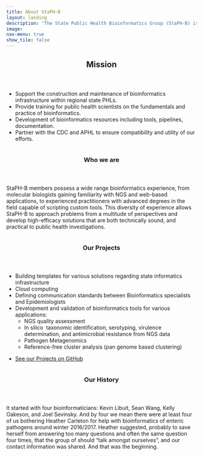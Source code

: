 ```yaml
---
title: About StaPH-B
layout: landing
description: 'The State Public Health Bioinformatics Group (StaPH-B) is a consortium of public health scientists interested in addressing the common barriers impeding bioinformatics implementation in state public health laboratories.'
image:
nav-menu: true
show_tile: false
---
```


<!-- Main -->
<div id="main">

<!-- One -->
<section id="one">
  <div class="inner">
    <header class="major">
      <h2>Mission</h2>
    </header>
    <ul>
      <li>Support the construction and maintenance of bioinformatics infrastructure within regional state PHLs.</li>
      <li>Provide training for public health scientists on the fundamentals and practice of bioinformatics.</li>
      <li>Development of bioinformatics resources including tools, pipelines, documentation.</li>
      <li>Partner with the CDC and APHL to ensure compatibility and utility of our efforts.</li>
    </ul>
  </div>
</section>

<!-- Two -->
<section id="two" class="spotlights">
  <!-- Spotlight One -->
  <section>
    <a href="generic.html" class="image">
      <img src="{% link assets/images/hexagon.jpg %}" alt="" data-position="center center" />
    </a>
    <div class="content">
      <div class="inner">
        <header class="major">
          <h3>Who we are</h3>
        </header>
        <p>StaPH-B members possess a wide range bioinformatics experience, from molecular biologists gaining familiarity with NGS and web-based applications, to experienced practitioners with advanced degrees in the field capable of scripting custom tools. This diversity of experience allows StaPH-B to approach problems from a multitude of perspectives and develop high-efficacy solutions that are both technically sound, and practical to public health investigations.</p>
      </div>
    </div>
  </section>

  <!-- Spotlight Two -->
  <section>
    <a href="generic.html" class="image">
      <img src="{% link assets/images/blueprint.jpg %}" alt="" data-position="top center" />
    </a>
    <div class="content">
      <div class="inner">
        <header class="major">
          <h3>Our Projects</h3>
        </header>
        <p>
          <ul>
            <li>Building templates for various solutions regarding state informatics infrastructure</li>
            <li>Cloud computing</li>
            <li>Defining communication standards between Bioinformatics specialists and Epidemiologists</li>
            <li>Development and validation of bioinformatics tools for various applications:
              <ul>
                <li>NGS quality assessment</li>
                <li>In silico ​ taxonomic identification, serotyping, virulence determination, and antimicrobial resistance from NGS data</li>
                <li>Pathogen Metagenomics</li>
                <li>Reference-free cluster analysis (pan genome based clustering)</li>
              </ul></li>
          </ul>
        </p>
        <ul class="actions">
          <li><a href="https://github.com/StaPH-B" class="button">See our Projects on GitHub</a></li>
        </ul>
      </div>
    </div>
  </section>

  <!-- Spotlight Three -->
  <section>
    <a href="generic.html" class="image">
      <img src="{% link assets/images/staphb-aphl2017.jpg %}" alt="" data-position="top center" />
    </a>
    <div class="content">
      <div class="inner">
        <header class="major">
          <h3>Our History</h3>
        </header>
        <p>It started with four bioinformaticians: Kevin Libuit, Sean Wang, Kelly Oakeson, and Joel Sevinsky. And by four we mean there were at least four of us bothering Heather Carleton for help with bioinformatics of enteric pathogens around winter 2016/2017. Heather suggested, probably to save herself from answering too many questions and often the same question four times, that the group of should “talk amongst ourselves”, and our contact information was shared. And that was the beginning.
        </p>
      </div>
    </div>
  </section>
</section>
</div>
